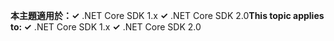<span data-ttu-id="44dbc-101">**本主題適用於：✓** .NET Core SDK 1.x **✓** .NET Core SDK 2.0</span><span class="sxs-lookup"><span data-stu-id="44dbc-101">**This topic applies to: ✓** .NET Core SDK 1.x **✓** .NET Core SDK 2.0</span></span>
